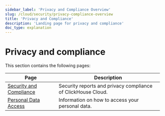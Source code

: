 ```yaml
---
sidebar_label: 'Privacy and Compliance Overview'
slug: /cloud/security/privacy-compliance-overview
title: 'Privacy and Compliance'
description: 'Landing page for privacy and compliance'
doc_type: explanation
---
```


# Privacy and compliance

This section contains the following pages:

| Page                                                                       | Description                                                  |
|----------------------------------------------------------------------------|--------------------------------------------------------------|
| [Security and Compliance](/cloud/security/security-and-compliance) | Security reports and privacy compliance of ClickHouse Cloud. |
| [Personal Data Access](/cloud/security/personal-data-access)       | Information on how to access your personal data.             |
